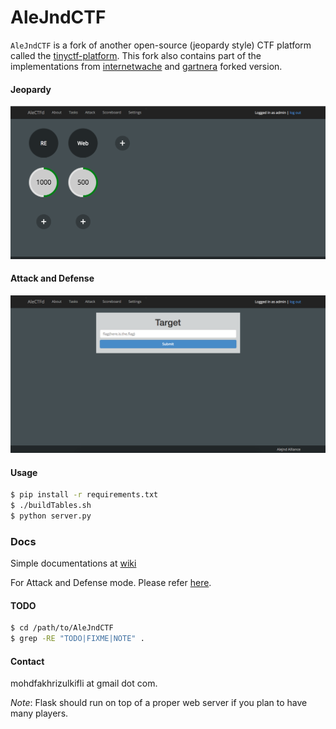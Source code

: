 AleJndCTF
================

`AleJndCTF` is a fork of another open-source (jeopardy style) CTF platform called the [tinyctf-platform](https://github.com/balidani/tinyctf-platform).
This fork also contains part of the implementations from [internetwache](https://github.com/internetwache/tinyctf-platform) and [gartnera](https://github.com/gartnera/tinyctf-platform) forked version.

#### Jeopardy
![alt text](./utils/jeopardy.png)

#### Attack and Defense
![alt text](./utils/attack.png)

#### Usage

```bash
$ pip install -r requirements.txt
$ ./buildTables.sh
$ python server.py
```
### Docs

Simple documentations at [wiki](https://github.com/alejndalliance/AleJndCTF/wiki)

For Attack and Defense mode. Please refer [here](https://github.com/alejndalliance/AleJndFlag).

#### TODO

```bash
$ cd /path/to/AleJndCTF
$ grep -RE "TODO|FIXME|NOTE" .
```

#### Contact

mohdfakhrizulkifli at gmail dot com.

*Note*: Flask should run on top of a proper web server if you plan to have many players.
